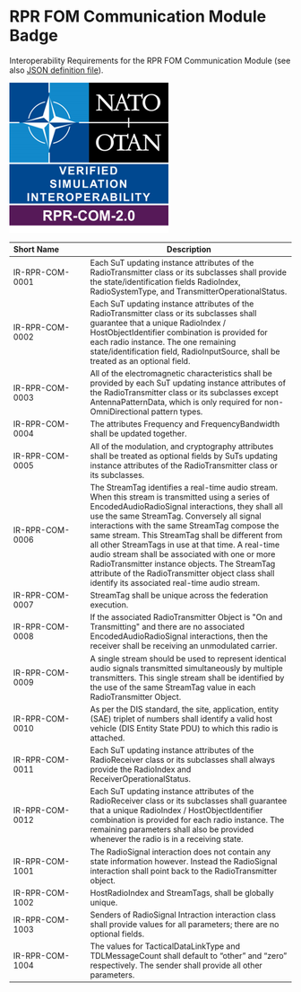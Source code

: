 # RPR FOM Communication Module Badge

Interoperability Requirements for the RPR FOM Communication Module (see also [JSON definition file](badges/RPR-COM-2.0.json)). 

![RPR-COM-2.0.png](images/RPR-COM-2.0.png)

| Short&nbsp;Name&nbsp;&nbsp;&nbsp;&nbsp;&nbsp;&nbsp;&nbsp;&nbsp;&nbsp;&nbsp;&nbsp; | Description |
| ---------- | ----------- |
| IR-RPR-COM-0001 | Each SuT updating instance attributes of the RadioTransmitter class or its subclasses shall provide the state/identification fields RadioIndex, RadioSystemType, and TransmitterOperationalStatus. |
| IR-RPR-COM-0002 | Each SuT updating instance attributes of the RadioTransmitter class or its subclasses shall guarantee that a unique RadioIndex / HostObjectIdentifier combination is provided for each radio instance. The one remaining state/identification field, RadioInputSource, shall be treated as an optional field. |
| IR-RPR-COM-0003 | All of the electromagnetic characteristics shall be provided by each SuT updating instance attributes of the RadioTransmitter class or its subclasses except AntennaPatternData, which is only required for non-OmniDirectional pattern types. |
| IR-RPR-COM-0004 | The attributes Frequency and FrequencyBandwidth shall be updated together. |
| IR-RPR-COM-0005 | All of the modulation, and cryptography attributes shall be treated as optional fields by SuTs updating instance attributes of the RadioTransmitter class or its subclasses. |
| IR-RPR-COM-0006 | The StreamTag identifies a real-time audio stream. When this stream is transmitted using a series of EncodedAudioRadioSignal interactions, they shall all use the same StreamTag. Conversely all signal interactions with the same StreamTag compose the same stream. This StreamTag shall be different from all other StreamTags in use at that time. A real-time audio stream shall be associated with one or more RadioTransmitter instance objects. The StreamTag attribute of the RadioTransmitter object class shall identify its associated real-time audio stream. |
| IR-RPR-COM-0007 | StreamTag shall be unique across the federation execution. |
| IR-RPR-COM-0008 | If the associated RadioTransmitter Object is "On and Transmitting" and there are no associated EncodedAudioRadioSignal interactions, then the receiver shall be receiving an unmodulated carrier. |
| IR-RPR-COM-0009 | A single stream should be used to represent identical audio signals transmitted simultaneously by multiple transmitters. This single stream shall be identified by the use of the same StreamTag value in each RadioTransmitter Object. |
| IR-RPR-COM-0010 | As per the DIS standard, the site, application, entity (SAE) triplet of numbers shall identify a valid host vehicle (DIS Entity State PDU) to which this radio is attached. |
| IR-RPR-COM-0011 | Each SuT updating instance attributes of the RadioReceiver class or its subclasses shall always provide the RadioIndex and ReceiverOperationalStatus. |
| IR-RPR-COM-0012 | Each SuT updating instance attributes of the RadioReceiver class or its subclasses shall guarantee that a unique RadioIndex / HostObjectIdentifier combination is provided for each radio instance. The remaining parameters shall also be provided whenever the radio is in a receiving state. |
| IR-RPR-COM-1001 | The RadioSignal interaction does not contain any state information however. Instead the RadioSignal interaction shall point back to the RadioTransmitter object. |
| IR-RPR-COM-1002 | HostRadioIndex and StreamTags, shall be globally unique. |
| IR-RPR-COM-1003 | Senders of RadioSignal Intraction interaction class shall provide values for all parameters; there are no optional fields. |
| IR-RPR-COM-1004 | The values for TacticalDataLinkType and TDLMessageCount shall default to “other” and “zero” respectively. The sender shall provide all other parameters. |
